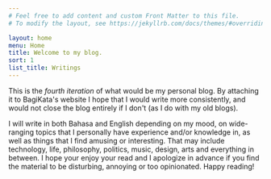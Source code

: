 ```yaml
---
# Feel free to add content and custom Front Matter to this file.
# To modify the layout, see https://jekyllrb.com/docs/themes/#overriding-theme-defaults

layout: home
menu: Home
title: Welcome to my blog.
sort: 1
list_title: Writings
---
```


This is the *fourth iteration* of what would be my personal blog. By attaching it to BagiKata's website I hope that I would write more consistently, and would not close the blog entirely if I don't (as I do with my old blogs).

I will write in both Bahasa and English depending on my mood, on wide-ranging topics that I personally have experience and/or knowledge in, as well as things that I find amusing or interesting. That may include technology, life, philosophy, politics, music, design, arts and everything in between. I hope your enjoy your read and I apologize in advance if you find the material to be disturbing, annoying or too opinionated. Happy reading!
